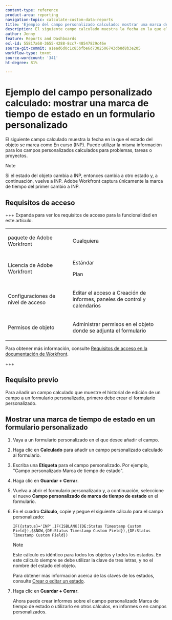 ```yaml
---
content-type: reference
product-area: reporting
navigation-topic: calculate-custom-data-reports
title: 'Ejemplo del campo personalizado calculado: mostrar una marca de tiempo de estado en un formulario personalizado'
description: El siguiente campo calculado muestra la fecha en la que el estado del objeto se marca como En curso (INP). Puede utilizar la misma información para los campos personalizados calculados para problemas, tareas o proyectos.
author: Jenny
feature: Reports and Dashboards
exl-id: 55817a68-3655-4288-8cc7-48547829c46e
source-git-commit: a1ead6d0c1c85bfbe6d7302506743db8d8b3e205
workflow-type: tm+mt
source-wordcount: '341'
ht-degree: 81%

---
```


# Ejemplo del campo personalizado calculado: mostrar una marca de tiempo de estado en un formulario personalizado

El siguiente campo calculado muestra la fecha en la que el estado del objeto se marca como En curso (INP). Puede utilizar la misma información para los campos personalizados calculados para problemas, tareas o proyectos.

>[!NOTE]
>
>Si el estado del objeto cambia a INP, entonces cambia a otro estado y, a continuación, vuelve a INP. Adobe Workfront captura únicamente la marca de tiempo del primer cambio a INP.

## Requisitos de acceso

+++ Expanda para ver los requisitos de acceso para la funcionalidad en este artículo.

<table style="table-layout:auto"> 
 <col> 
 <col> 
 <tbody> 
  <tr> 
   <td> <p>paquete de Adobe Workfront</p> </td> 
   <td><p>Cualquiera</p></td> 
  </tr> 
  <tr> 
   <td> <p>Licencia de Adobe Workfront</p> </td> 
   <td>
      <p>Estándar</p>
      <p>Plan</p></td>
  </tr> 
  <tr> 
   <td><p>Configuraciones de nivel de acceso</p></td> 
   <td> <p>Editar el acceso a Creación de informes, paneles de control y calendarios</p> </td> 
  </tr> 
  <tr> 
   <td> <p>Permisos de objeto</p> </td> 
   <td> <p>Administrar permisos en el objeto donde se adjunta el formulario</p></td> 
  </tr> 
 </tbody> 
</table>

Para obtener más información, consulte [Requisitos de acceso en la documentación de Workfront](/help/quicksilver/administration-and-setup/add-users/access-levels-and-object-permissions/access-level-requirements-in-documentation.md).

+++

## Requisito previo

Para añadir un campo calculado que muestre el historial de edición de un campo a un formulario personalizado, primero debe crear el formulario personalizado.

## Mostrar una marca de tiempo de estado en un formulario personalizado

1. Vaya a un formulario personalizado en el que desee añadir el campo.
1. Haga clic en **Calculado** para añadir un campo personalizado calculado al formulario.
1. Escriba una **Etiqueta** para el campo personalizado. Por ejemplo, &quot;Campo personalizado Marca de tiempo de estado&quot;.
1. Haga clic en **Guardar + Cerrar**.
1. Vuelva a abrir el formulario personalizado y, a continuación, seleccione el nuevo **Campo personalizado de marca de tiempo de estado** en el formulario.
1. En el cuadro **Cálculo**, copie y pegue el siguiente cálculo para el campo personalizado:

   ```
   IF({status}='INP',IF(ISBLANK({DE:Status Timestamp Custom Field}),$$NOW,{DE:Status Timestamp Custom Field}),{DE:Status Timestamp Custom Field})  
   ```

   >[!NOTE]
   >
   >Este cálculo es idéntico para todos los objetos y todos los estados. En este cálculo siempre se debe utilizar la clave de tres letras, y no el nombre del estado del objeto.
   >
   >Para obtener más información acerca de las claves de los estados, consulte [Crear o editar un estado](../../../administration-and-setup/customize-workfront/creating-custom-status-and-priority-labels/create-or-edit-a-status.md).

1. Haga clic en **Guardar + Cerrar**.

   Ahora puede crear informes sobre el campo personalizado Marca de tiempo de estado o utilizarlo en otros cálculos, en informes o en campos personalizados.

